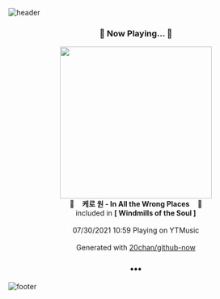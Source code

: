 ![header](https://capsule-render.vercel.app/api?type=wave&height=170&section=header&text=Hi.%20I'm%20SHIFT&fontColor=090707&fontAlignX=45&fontAlignY=65&fontSize=100)

<h3 align="center">🎵 Now Playing... 🎵</h3>
<p align="center">
  <a href="https://music.youtube.com/watch?v=9M8_Tnt6GMU">
    <img width="300" src="https://lh3.googleusercontent.com/MOfAxhoi3tOvzHvJJQgIZh5HBL-38ejKOHOIGhwmYX0BiF8ruf-AOJgit9Ep8WGbv_OHFi8_BxO6v0eG">
  </a>
  <br>
  🎵&nbsp&nbsp&nbsp <b>케로 원 - In All the Wrong Places</b> &nbsp&nbsp&nbsp🎵
  <br>
  included in <b>[ Windmills of the Soul ]</b>
  
  <br />
  <br />
  07/30/2021 10:59 Playing on YTMusic
  <br />
  <br />
  Generated with <a href="https://github.com/20chan/github-now">20chan/github-now</a>
</p>

<h3 align="center">•••</h3>

![footer](https://capsule-render.vercel.app/api?type=wave&height=150&section=footer)
